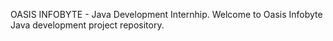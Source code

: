 
OASIS INFOBYTE - Java Development Internhip.
Welcome to Oasis Infobyte Java development project repository.
